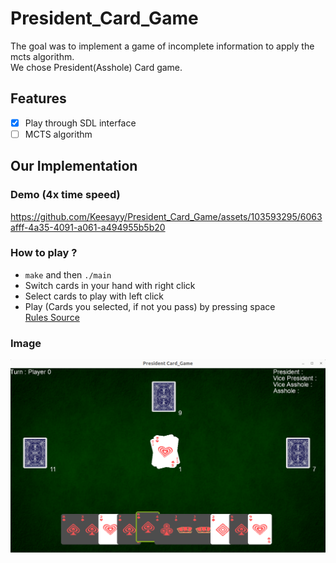 # President_Card_Game

The goal was to implement a game of incomplete information to apply the mcts algorithm.  
We chose President(Asshole) Card game.

## Features

- [x] Play through SDL interface
- [ ] MCTS algorithm

## Our Implementation

### Demo (4x time speed)

https://github.com/Keesayy/President_Card_Game/assets/103593295/6063afff-4a35-4091-a061-a494955b5b20

### How to play ?

- `make` and then `./main`
- Switch cards in your hand with right click
- Select cards to play with left click
- Play (Cards you selected, if not you pass) by pressing space  
[Rules Source](https://www.wikihow.com/Play-President-(Card-Game))

### Image
![image](images/img.png)
